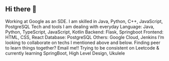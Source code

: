 ## Hi there 👋

Working at Google as an SDE.
I am skilled in Java, Python, C++, JavaScript, PostgreSQL
Tech and tools I am dealing with everyday
Language: Java, Python, TypeScript, JavaScript, Kotlin
Backend: Flask, Springboot
Frontend: HTML, CSS, React
Database: PostgreSQL
Others: Google Cloud, Jenkins
I’m looking to collaborate on techs I mentioned above and below.
Finding peer to learn things together? Email me!!
Trying to be consistent on Leetcode
& currently learning SpringBoot, High Level Design, Ukulele

<!--
**ritik1503/ritik1503** is a ✨ _special_ ✨ repository because its `README.md` (this file) appears on your GitHub profile.

Here are some ideas to get you started:

- 🔭 I’m currently working on ...
- 🌱 I’m currently learning ...
- 👯 I’m looking to collaborate on ...
- 🤔 I’m looking for help with ...
- 💬 Ask me about ...
- 📫 How to reach me: ...
- 😄 Pronouns: ...
- ⚡ Fun fact: ...
-->
